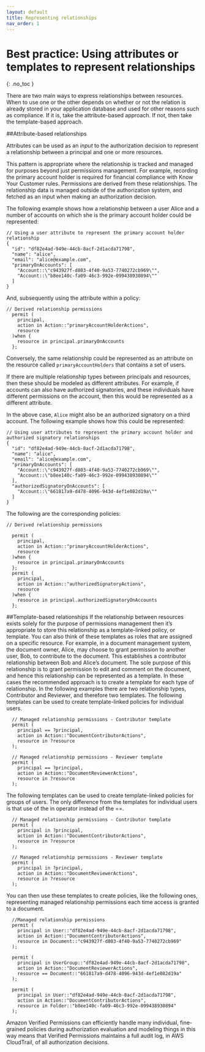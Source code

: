 ```yaml
---
layout: default
title: Representing relationships
nav_order: 1
---
```


# Best practice: Using attributes or templates to represent relationships
{: .no_toc }

There are two main ways to express relationships between resources. When to use one or the other depends on whether or not the relation is already stored in your application database and used for other reasons such as compliance. If it is, take the attribute-based approach. If not, then take the template-based approach.

##Attribute-based relationships

Attributes can be used as an *input* to the authorization decision to represent a relationship between a principal and one or more resources.

This pattern is appropriate where the relationship is tracked and managed for purposes beyond just permissions management. For example, recording the primary account holder is required for financial compliance with Know Your Customer rules. Permissions are derived from these relationships. The relationship data is managed outside of the authorization system, and fetched as an input when making an authorization decision. 

The following example shows how a relationship between a user Alice and a number of accounts on which she is the primary account holder could be represented:

```Cedar
// Using a user attribute to represent the primary account holder relationship 
{
  "id": "df82e4ad-949e-44cb-8acf-2d1acda71798",
  "name": "alice",  
  "email": "alice@example.com",  
  "primaryOnAccounts": [
    "Account::\"c943927f-d803-4f40-9a53-7740272cb969\"",
    "Account::\"b8ee140c-fa09-46c3-992e-099438930894\""
  ]
}
```
And, subsequently using the attribute within a policy:

```Cedar
// Derived relationship permissions
  permit (
    principal,
    action in Action::"primaryAccountHolderActions",
    resource
  )when {
    resource in principal.primaryOnAccounts
  };
```

Conversely, the same relationship could be represented as an attribute on the resource called `primaryAccountHolders` that contains a set of users.

If there are multiple relationship types between principals and resources, then these should be modeled as different attributes. For example, if accounts can also have authorized signatories, and these individuals have different permissions on the account, then this would be represented as a different attribute.

In the above case, `Alice` might also be an authorized signatory on a third account. The following example shows how this could be represented:
```Cedar
// Using user attributes to represent the primary account holder and authorized signatory relationships 
{
  "id": "df82e4ad-949e-44cb-8acf-2d1acda71798",
  "name": "alice",  
  "email": "alice@example.com",  
  "primaryOnAccounts": [
    "Account::\"c943927f-d803-4f40-9a53-7740272cb969\"",
    "Account::\"b8ee140c-fa09-46c3-992e-099438930894\""
  ],
  "authorizedSignatoryOnAccounts": [
    "Account::\"661817a9-d478-4096-943d-4ef1e082d19a\""
  ]
}
```

The following are the corresponding policies:

```Cedar
// Derived relationship permissions

  permit (
    principal,
    action in Action::"primaryAccountHolderActions",
    resource
  )when {
    resource in principal.primaryOnAccounts
  };
  permit (
    principal,
    action in Action::"authorizedSignatoryActions",
    resource
  )when {
    resource in principal.authorizedSignatoryOnAccounts
  };
```
##Template-based relationships
If the relationship between resources exists solely for the purpose of permissions management then it’s appropriate to store this relationship as a template-linked policy, or template. You can also think of these templates as roles that are assigned on a specific resource.
For example, in a document management system, the document owner, Alice, may choose to grant permission to another user, Bob, to contribute to the document. This establishes a contributor relationship between Bob and Alice’s document. The sole purpose of this relationship is to grant permission to edit and comment on the document, and hence this relationship can be represented as a template. In these cases the recommended approach is to create a template for each type of relationship. In the following examples there are two relationship types, Contributor and Reviewer, and therefore two templates.
The following templates can be used to create template-linked policies for individual users.
```Cedar
  // Managed relationship permissions - Contributor template
  permit (
    principal == ?principal,  
    action in Action::"DocumentContributorActions",
    resource in ?resource
  );
    
  // Managed relationship permissions - Reviewer template
  permit (
    principal == ?principal,  
    action in Action::"DocumentReviewerActions",
    resource in ?resource
  );
```
The following templates can be used to create template-linked policies for groups of users. The only difference from the templates for individual users is that use of the in operator instead of the ==.
```Cedar
  // Managed relationship permissions - Contributor template
  permit (
    principal in ?principal,  
    action in Action::"DocumentContributorActions",
    resource in ?resource
  );

  // Managed relationship permissions - Reviewer template
  permit (
    principal in ?principal,  
    action in Action::"DocumentReviewerActions",
    resource in ?resource
  );
```
You can then use these templates to create policies, like the following ones, representing managed relationship permissions each time access is granted to a document.
```Cedar
  //Managed relationship permissions
  permit (
    principal in User::"df82e4ad-949e-44cb-8acf-2d1acda71798",  
    action in Action::"DocumentContributorActions",
    resource in Document::"c943927f-d803-4f40-9a53-7740272cb969"
  );

  permit (
    principal in UserGroup::"df82e4ad-949e-44cb-8acf-2d1acda71798",
    action in Action::"DocumentReviewerActions",
    resource == Document::"661817a9-d478-4096-943d-4ef1e082d19a"
  );

  permit (
    principal in User::"df82e4ad-949e-44cb-8acf-2d1acda71798",
    action in Action::"DocumentContributorActions",
    resource in Folder::"b8ee140c-fa09-46c3-992e-099438930894"
  );
```
Amazon Verified Permissions can efficiently handle many individual, fine-grained policies during authorization evaluation and modeling things in this way means that Verified Permissions maintains a full audit log, in AWS CloudTrail, of all authorization decisions.


